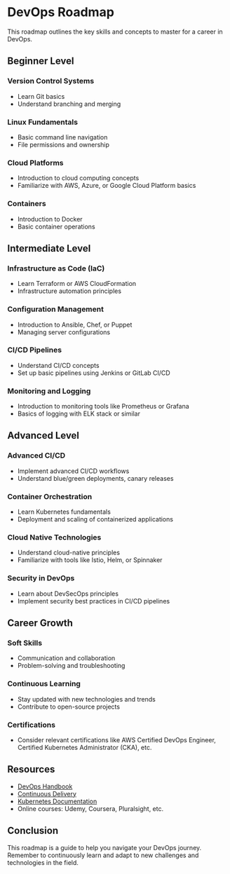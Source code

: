 # DevOps Roadmap

This roadmap outlines the key skills and concepts to master for a career in DevOps.

## Beginner Level

### Version Control Systems
- Learn Git basics
- Understand branching and merging

### Linux Fundamentals
- Basic command line navigation
- File permissions and ownership

### Cloud Platforms
- Introduction to cloud computing concepts
- Familiarize with AWS, Azure, or Google Cloud Platform basics

### Containers
- Introduction to Docker
- Basic container operations

## Intermediate Level

### Infrastructure as Code (IaC)
- Learn Terraform or AWS CloudFormation
- Infrastructure automation principles

### Configuration Management
- Introduction to Ansible, Chef, or Puppet
- Managing server configurations

### CI/CD Pipelines
- Understand CI/CD concepts
- Set up basic pipelines using Jenkins or GitLab CI/CD

### Monitoring and Logging
- Introduction to monitoring tools like Prometheus or Grafana
- Basics of logging with ELK stack or similar

## Advanced Level

### Advanced CI/CD
- Implement advanced CI/CD workflows
- Understand blue/green deployments, canary releases

### Container Orchestration
- Learn Kubernetes fundamentals
- Deployment and scaling of containerized applications

### Cloud Native Technologies
- Understand cloud-native principles
- Familiarize with tools like Istio, Helm, or Spinnaker

### Security in DevOps
- Learn about DevSecOps principles
- Implement security best practices in CI/CD pipelines

## Career Growth

### Soft Skills
- Communication and collaboration
- Problem-solving and troubleshooting

### Continuous Learning
- Stay updated with new technologies and trends
- Contribute to open-source projects

### Certifications
- Consider relevant certifications like AWS Certified DevOps Engineer, Certified Kubernetes Administrator (CKA), etc.

## Resources

- [DevOps Handbook](https://www.amazon.com/DevOps-Handbook-World-Class-Reliability-Organizations/dp/1942788002)
- [Continuous Delivery](https://www.amazon.com/Continuous-Delivery-Deployment-Automation-Addison-Wesley/dp/0321601912)
- [Kubernetes Documentation](https://kubernetes.io/docs/)
- Online courses: Udemy, Coursera, Pluralsight, etc.

## Conclusion

This roadmap is a guide to help you navigate your DevOps journey. Remember to continuously learn and adapt to new challenges and technologies in the field.

